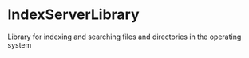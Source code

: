 # IndexServerLibrary
Library for indexing and searching files and directories in the operating system
